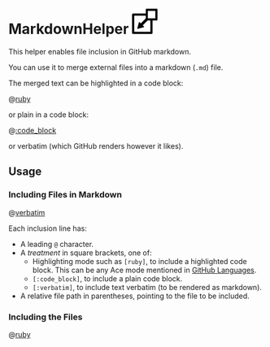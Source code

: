 # MarkdownHelper <img src="/images/include.png" width="50">

This helper enables file inclusion in GitHub markdown.

You can use it to merge external files into a markdown (```.md```) file.

The merged text can be highlighted in a code block:

@[ruby](include.rb)

or plain in a code block:

@[:code_block](include.rb)

or verbatim (which GitHub renders however it likes).

## Usage

### Including Files in Markdown

@[verbatim](include.md)

Each inclusion line has:

* A leading ```@``` character.
* A *treatment* in square brackets, one of:
  * Highlighting mode such as ```[ruby]```, to include a highlighted code block.  This can be any Ace mode mentioned in [GitHub Languages](https://github.com/github/linguist/blob/master/lib/linguist/languages.yml).
  * ```[:code_block]```, to include a plain code block.
  * ```[:verbatim]```, to include text verbatim (to be rendered as markdown).
* A relative file path in parentheses, pointing to the file to be included.

### Including the Files

@[ruby](usage.rb)
